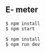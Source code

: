 ## E- meter

``` Front End
$ npm install
$ npm start 
```
``` Back End
$ npm install
$ npm run dev
```
